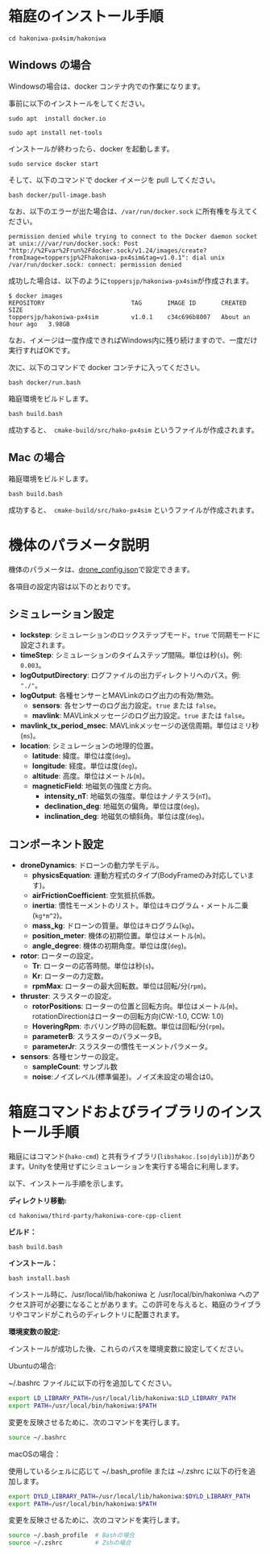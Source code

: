 # 箱庭のインストール手順

```
cd hakoniwa-px4sim/hakoniwa
```

## Windows の場合

Windowsの場合は、docker コンテナ内での作業になります。

事前に以下のインストールをしてください。

```
sudo apt  install docker.io
```

```
sudo apt install net-tools
```

インストールが終わったら、docker を起動します。

```
sudo service docker start
```

そして、以下のコマンドで docker イメージを pull してください。

```
bash docker/pull-image.bash 
```

なお、以下のエラーが出た場合は、`/var/run/docker.sock` に所有権を与えてください。

```
permission denied while trying to connect to the Docker daemon socket at unix:///var/run/docker.sock: Post "http://%2Fvar%2Frun%2Fdocker.sock/v1.24/images/create?fromImage=toppersjp%2Fhakoniwa-px4sim&tag=v1.0.1": dial unix /var/run/docker.sock: connect: permission denied
```

成功した場合は、以下のように`toppersjp/hakoniwa-px4sim`が作成されます。

```
$ docker images
REPOSITORY                        TAG       IMAGE ID       CREATED             SIZE
toppersjp/hakoniwa-px4sim         v1.0.1    c34c696b8007   About an hour ago   3.98GB
```

なお、イメージは一度作成できればWindows内に残り続けますので、一度だけ実行すればOKです。

次に、以下のコマンドで docker コンテナに入ってください。

```
bash docker/run.bash 
```

箱庭環境をビルドします。

```
bash build.bash
```

成功すると、` cmake-build/src/hako-px4sim` というファイルが作成されます。

## Mac の場合

箱庭環境をビルドします。

```
bash build.bash
```

成功すると、` cmake-build/src/hako-px4sim` というファイルが作成されます。


# 機体のパラメータ説明

機体のパラメータは、[drone_config.json](https://github.com/toppers/hakoniwa-px4sim/blob/main/hakoniwa/config/drone_config.json)で設定できます。

各項目の設定内容は以下のとおりです。

## シミュレーション設定
- **lockstep**: シミュレーションのロックステップモード。`true` で同期モードに設定されます。
- **timeStep**: シミュレーションのタイムステップ間隔。単位は秒(`s`)。例: `0.003`。
- **logOutputDirectory**: ログファイルの出力ディレクトリへのパス。例: `"./"`。
- **logOutput**: 各種センサーとMAVLinkのログ出力の有効/無効。
  - **sensors**: 各センサーのログ出力設定。`true` または `false`。
  - **mavlink**: MAVLinkメッセージのログ出力設定。`true` または `false`。
- **mavlink_tx_period_msec**: MAVLinkメッセージの送信周期。単位はミリ秒(`ms`)。
- **location**: シミュレーションの地理的位置。
  - **latitude**: 緯度。単位は度(`deg`)。
  - **longitude**: 経度。単位は度(`deg`)。
  - **altitude**: 高度。単位はメートル(`m`)。
  - **magneticField**: 地磁気の強度と方向。
    - **intensity_nT**: 地磁気の強度。単位はナノテスラ(`nT`)。
    - **declination_deg**: 地磁気の偏角。単位は度(`deg`)。
    - **inclination_deg**: 地磁気の傾斜角。単位は度(`deg`)。

## コンポーネント設定
- **droneDynamics**: ドローンの動力学モデル。
  - **physicsEquation**: 運動方程式のタイプ(BodyFrameのみ対応しています)。
  - **airFrictionCoefficient**: 空気抵抗係数。
  - **inertia**: 慣性モーメントのリスト。単位はキログラム・メートル二乗(`kg*m^2`)。
  - **mass_kg**: ドローンの質量。単位はキログラム(`kg`)。
  - **position_meter**: 機体の初期位置。単位はメートル(`m`)。
  - **angle_degree**: 機体の初期角度。単位は度(`deg`)。
- **rotor**: ローターの設定。
  - **Tr**: ローターの応答時間。単位は秒(`s`)。
  - **Kr**: ローターの力定数。
  - **rpmMax**: ローターの最大回転数。単位は回転/分(`rpm`)。
- **thruster**: スラスターの設定。
  - **rotorPositions**: ローターの位置と回転方向。単位はメートル(`m`)。rotationDirectionはローターの回転方向(CW:-1.0, CCW: 1.0)
  - **HoveringRpm**: ホバリング時の回転数。単位は回転/分(`rpm`)。
  - **parameterB**: スラスターのパラメータB。
  - **parameterJr**: スラスターの慣性モーメントパラメータ。
- **sensors**: 各種センサーの設定。
  - **sampleCount**: サンプル数
  - **noise**:ノイズレベル(標準偏差)。ノイズ未設定の場合は0。


# 箱庭コマンドおよびライブラリのインストール手順

箱庭にはコマンド(`hako-cmd`) と共有ライブラリ(`libshakoc.[so|dylib]`)があります。Unityを使用せずにシミュレーションを実行する場合に利用します。

以下、インストール手順を示します。

**ディレクトリ移動:**

```
cd hakoniwa/third-party/hakoniwa-core-cpp-client
```

**ビルド：**

```
bash build.bash
```

**インストール：**

```
bash install.bash
```

インストール時に、/usr/local/lib/hakoniwa と /usr/local/bin/hakoniwa へのアクセス許可が必要になることがあります。この許可を与えると、箱庭のライブラリやコマンドがこれらのディレクトリに配置されます。


**環境変数の設定:**

インストールが成功した後、これらのパスを環境変数に設定してください。

Ubuntuの場合:

~/.bashrc ファイルに以下の行を追加してください。

```sh
export LD_LIBRARY_PATH=/usr/local/lib/hakoniwa:$LD_LIBRARY_PATH
export PATH=/usr/local/bin/hakoniwa:$PATH
```

変更を反映させるために、次のコマンドを実行します。

```sh
source ~/.bashrc
```

macOSの場合：

使用しているシェルに応じて ~/.bash_profile または ~/.zshrc に以下の行を追加します。

```sh
export DYLD_LIBRARY_PATH=/usr/local/lib/hakoniwa:$DYLD_LIBRARY_PATH
export PATH=/usr/local/bin/hakoniwa:$PATH
```

変更を反映させるために、次のコマンドを実行します。

```sh
source ~/.bash_profile  # Bashの場合
source ~/.zshrc         # Zshの場合
```
